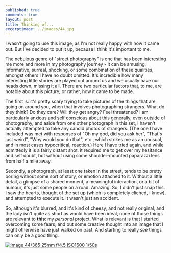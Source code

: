 ```yaml
---
published: true
comments: true
layout: post
title: Thinking of...
excerptimage: ../images/44.jpg
---
```


I wasn't going to use this image, as I'm not really happy with how it came out. But I've decided to put it up, because I think it's important to me. 

The nebulous genre of "street photography" is one that has been interesting me more and more in my photography journey - it can be amusing, informative, surreal, shocking, or some combination of these qualities, amongst others I have no doubt omitted. It's incredible how many interesting little stories are played out around us and we usually have our heads down, missing it all. There are two particular factors that, to me, are notable about this picture; or rather, how it came to be made. 

The first is: it's pretty scary trying to take pictures of the things that are going on around you, when that involves photographing strangers. What do they think? Do they care? Will they get angry? Feel threatened? I am particularly anxious and self conscious about this generally, even outside of photography, and aside from one other photograph in this set, I haven't actually attempted to take any candid photos of strangers. (The one I have included was met with responses of "Oh my god, did you ask her", "That's just weird", "Why would you do that", etc., which strikes me as an unusual, and in most cases hypocritical, reaction.) Here I have tried again, and while admittedly it is a fairly distant shot, it required me to get over my hesitance and self doubt, but without using some shoulder-mounted paparazzi lens from half a mile away. 

Secondly, a photograph, at least one taken in the street, tends to be pretty boring without some sort of story, or emotion attached to it. Without a little detail, a glimpse of a shared moment, a meaningful interaction, or a bit of humour, it's just some people on a road. Amazing. So, I didn't just snap this. I saw the hearts, thought of the set up (which is completely cliched, I know), and attempted to execute it. It wasn't just an accident. 

So, although it's blurred, and it's kind of cheesy, and not really original, and the lady isn't quite as short as would have been ideal, none of those things are relevant to **this**: my _personal_ project. What is relevant is that I started overcoming some fears, and put some creative thought into an image that I might otherwise have just walked on past. And starting to really _see_ things can only be a good thing. 


[![Image 44/365	25mm	f/4.5	ISO1600	1/50s](../images/44.jpg)](https://www.flickr.com/photos/tmadhavan/16326307629/)